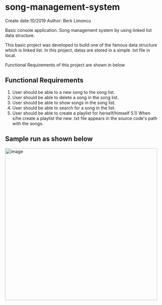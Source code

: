 # song-management-system

Create date:10/2019
Author: Berk Limoncu

Basic console application.
Song management system by using linked list data structure.



This basic project was developed to build one of the famous data structure which is linked list.
In this project, datas are stored in a simple .txt file in local.


Functional Requirements of this project are shown in below

<h2>Functional Requirements</h2>


1) User should be able to a new song to the song list.
2) User should be able to delete a song in the song list.
3) User should be able to show songs in the song list.
4) User should be able to search for a song in the list.
5) User should be able to create a playlist for herself/himself
5.1) When s/he create a playlist the new .txt file appears in the source code's path with the songs.
  
  
<h2>  Sample run as shown below</h2>
  <img width="495" alt="image" src="https://user-images.githubusercontent.com/76854271/156807557-2335726f-fa43-4646-bc3e-8bfcf23e57a7.png">

